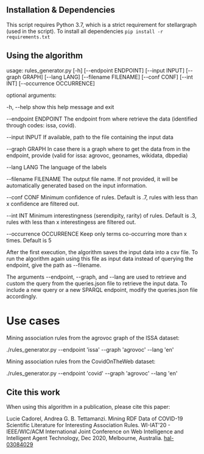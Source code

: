 
## Installation & Dependencies 
This script requires Python 3.7, which is a strict requirement for stellargraph (used in the script).
To install all dependencies `pip install -r requirements.txt`

## Using the algorithm

usage: rules_generator.py [-h] [--endpoint ENDPOINT] [--input INPUT]
                          [--graph GRAPH] [--lang LANG] [--filename FILENAME]
                          [--conf CONF] [--int INT] [--occurrence OCCURRENCE]

optional arguments:

  -h, --help            show this help message and exit
  
  --endpoint ENDPOINT   The endpoint from where retrieve the data (identified
                        through codes: issa, covid).
  
  --input INPUT         If available, path to the file containing the input
                        data
  
  --graph GRAPH         In case there is a graph where to get the data from in
                        the endpoint, provide (valid for issa: agrovoc,
                        geonames, wikidata, dbpedia)
  
  --lang LANG           The language of the labels
  
  --filename FILENAME   The output file name. If not provided, it will be
                        automatically generated based on the input
                        information.
  
  --conf CONF           Minimum confidence of rules. Default is .7, rules with
                        less than x confidence are filtered out.
  
  --int INT             Minimum interestingness (serendipity, rarity) of
                        rules. Default is .3, rules with less than x
                        interestingess are filtered out.
  
  --occurrence OCCURRENCE
                        Keep only terms co-occurring more than x times.
                        Default is 5

After the first execution, the algorithm saves the input data into a csv file. To run the algorithm again using this file as input data instead of querying the endpoint, give the path as --filename.

The arguments --endpoint, --graph, and --lang are used to retrieve and custom the query from the queries.json file to retrieve the input data. To include a new query or a new SPARQL endpoint, modify the queries.json file accordingly.

# Use cases
Mining association rules from the agrovoc graph of the ISSA dataset:

./rules_generator.py --endpoint 'issa' --graph 'agrovoc' --lang 'en' 

Mining association rules from the CovidOnTheWeb dataset:

./rules_generator.py --endpoint 'covid' --graph 'agrovoc' --lang 'en' 

## Cite this work

When using this algorithm in a publication, please cite this paper:

Lucie Cadorel, Andrea G. B. Tettamanzi. Mining RDF Data of COVID-19 Scientific Literature for Interesting Association Rules. WI-IAT'20 - IEEE/WIC/ACM International Joint Conference on Web Intelligence and Intelligent Agent Technology, Dec 2020, Melbourne, Australia. [hal-03084029](https://hal.inria.fr/hal-03084029)
